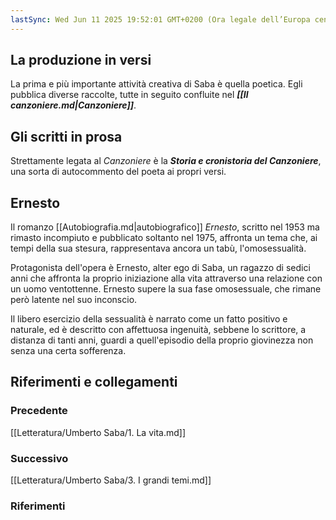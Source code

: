 ```yaml
---
lastSync: Wed Jun 11 2025 19:52:01 GMT+0200 (Ora legale dell’Europa centrale)
---
```

## La produzione in versi
La prima e più importante attività creativa di Saba è quella poetica. Egli pubblica diverse raccolte, tutte in seguito confluite nel ***[[Il canzoniere.md|Canzoniere]]***.

## Gli scritti in prosa
Strettamente legata al *Canzoniere* è la ***Storia e cronistoria del Canzoniere***, una sorta di autocommento del poeta ai propri versi.

## Ernesto
Il romanzo [[Autobiografia.md|autobiografico]] *Ernesto*, scritto nel 1953 ma rimasto incompiuto e pubblicato soltanto nel 1975, affronta un tema che, ai tempi della sua stesura, rappresentava ancora un tabù, l'omosessualità.

Protagonista dell'opera è Ernesto, alter ego di Saba, un ragazzo di sedici anni che affronta la proprio iniziazione alla vita attraverso una relazione con un uomo ventottenne. Ernesto supere la sua fase omosessuale, che rimane però latente nel suo inconscio.

Il libero esercizio della sessualità è narrato come un fatto positivo e naturale, ed è descritto con affettuosa ingenuità, sebbene lo scrittore, a distanza di tanti anni, guardi a quell'episodio della proprio giovinezza non senza una certa sofferenza.


## Riferimenti e collegamenti
### Precedente
[[Letteratura/Umberto Saba/1. La vita.md]]

### Successivo
[[Letteratura/Umberto Saba/3. I grandi temi.md]]

### Riferimenti
